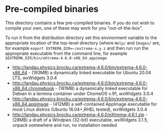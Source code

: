 <h1>Pre-compiled binaries</h2>

This  directory contains a few pre-compiled binaries. If you do not wish to compile your own, one of these may work for you "out-of-the-box".

To run it from the distribution directory set this environment variable to the appropriate location of the top-level directory (where `Help/` and `Images/` are, for example 
```export EXTREMA_DIR=~/extrema-x.y.z```
and then run run the appropriate executable from the command line, for example 
```$EXTREMA_DIR/bin/eXtrema-4.6.0-x86_64.appimage```
 
<ul>
  <li><a href="http://landau.physics.brocku.ca/extrema-4.6.0/bin/extrema-4.6.0-x86_64">http://landau.physics.brocku.ca/extrema-4.6.0/bin/extrema-4.6.0-x86_64</a> - (193MB) a dynamically linked executable for Ubuntu 20.04 LTS, wxWidgets 3.0.4</li>
  <li><a href="http://landau.physics.brocku.ca/extrema-4.6.0/bin/extrema-4.6.0-x86_64.chromebook">http://landau.physics.brocku.ca/extrema-4.6.0/bin/extrema-4.6.0-x86_64.chromebook</a> - (181MB) a dynamically linked executable for Debian in a termina container under ChomeOS v.91, wxWidgets 3.0.4</li>
  <li><a href="http://landau.physics.brocku.ca/extrema-4.6.0/bin/extrema-4.6.0-x86_64.appimage">http://landau.physics.brocku.ca/extrema-4.6.0/bin/extrema-4.6.0-x86_64.appimage</a> - (412MB) a self-contained AppImage executable for most Linux distros (Ubuntu 16.04+,RHEL tested), wxWidgets 3.0.4</li>
  <li><a href="http://landau.physics.brocku.ca/extrema-4.6.0/eXtrema-4.6.1.zip">http://landau.physics.brocku.ca/extrema-4.6.0/eXtrema-4.6.1.zip</a> - (28MB) a draft of a Windpws (32-bit) executable, wxWidgets 3.1.5, unpack somewhere and run, no installation needed</li>
</ul>
